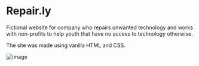 # Repair.ly
Fictional website for company who repairs unwanted technology and works with non-profits to help youth that have no access to technology otherwise.

The site was made using vanilla HTML and CSS.

![image](https://user-images.githubusercontent.com/76694402/128173415-8d436266-73fa-4b38-aaec-b032724d18e8.png)

